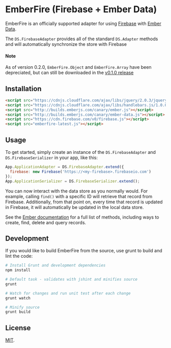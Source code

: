 # EmberFire (Firebase + Ember Data)

EmberFire is an officially supported adapter for using
[Firebase](http://www.firebase.com/?utm_medium=web&utm_source=emberFire) with
[Ember Data](https://github.com/emberjs/data).

The `DS.FirebaseAdapter` provides all of the standard `DS.Adapter` methods and will automatically synchronize the store with Firebase

#### Note
As of version 0.2.0, `EmberFire.Object` and `EmberFire.Array` have been depreciated, but can still be downloaded in the [v0.1.0 release](https://github.com/firebase/emberFire/releases/tag/v0.1.0)

## Installation

```html
<script src="https://cdnjs.cloudflare.com/ajax/libs/jquery/2.0.3/jquery.min.js"></script>
<script src="https://cdnjs.cloudflare.com/ajax/libs/handlebars.js/1.0.0/handlebars.min.js"></script>
<script src="http://builds.emberjs.com/canary/ember.js"></script>
<script src="http://builds.emberjs.com/canary/ember-data.js"></script>
<script src="https://cdn.firebase.com/v0/firebase.js"></script>
<script src="emberfire-latest.js"></script>
```

## Usage

To get started, simply create an instance of the
`DS.FirebaseAdapter` and `DS.FirebaseSerializer` in your app, like this:

```js
App.ApplicationAdapter = DS.FirebaseAdapter.extend({
  firebase: new Firebase('https://<my-firebase>.firebaseio.com')
});
App.ApplicationSerializer = DS.FirebaseSerializer.extend();
```

You can now interact with the data store as you normally would. For example,
calling `find()` with a specific ID will retrieve that record from Firebase.
Additionally, from that point on, every time that record is updated in Firebase,
it will automatically be updated in the local data store.

See the [Ember documentation](http://emberjs.com/guides/models/) for a full
list of methods, including ways to create, find, delete and query records.

## Development

If you would like to build EmberFire from the source, use grunt to build and lint the code:

```bash
# Install Grunt and development dependencies
npm install

# Default task - validates with jshint and minifies source
grunt

# Watch for changes and run unit test after each change
grunt watch

# Minify source
grunt build
```

## License

[MIT](http://firebase.mit-license.org).

